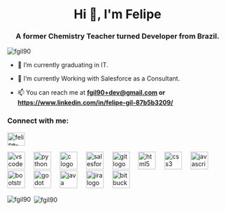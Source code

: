 <h1 align="center">Hi 👋, I'm Felipe</h1>
<h3 align="center">A former Chemistry Teacher turned Developer from Brazil.</h3>

<p align="left"> <img src="https://komarev.com/ghpvc/?username=fgil90&label=Profile%20views&color=0e75b6&style=flat" alt="fgil90" /> </p>

- 🔭 I’m currently graduating in IT.

- 🌱 I’m currently Working with Salesforce as a Consultant.

- 📫 You can reach me at **fgil90+dev@gmail.com or https://www.linkedin.com/in/felipe-gil-87b5b3209/**

<h3 align="left">Connect with me:</h3>
<p align="left">
<a href="https://linkedin.com/in/felipe-gil-87b5b3209" target="blank"><img align="center" src="https://raw.githubusercontent.com/rahuldkjain/github-profile-readme-generator/master/src/images/icons/Social/linked-in-alt.svg" alt="felipe-gil-87b5b3209" height="30" width="40" /></a>
</p>

<div align="left">
  <img src="https://cdn.jsdelivr.net/gh/devicons/devicon/icons/vscode/vscode-original.svg" height="40" alt="vscode logo"  />
  <img width="12" />
  <img src="https://cdn.jsdelivr.net/gh/devicons/devicon/icons/python/python-original.svg" height="40" alt="python logo"  />
  <img width="12" />
  <img src="https://cdn.jsdelivr.net/gh/devicons/devicon/icons/c/c-original.svg" height="40" alt="c logo"  />
  <img width="12" />
  <img src="https://cdn.jsdelivr.net/gh/devicons/devicon/icons/salesforce/salesforce-original.svg" height="40" alt="salesforce logo"  />
  <img width="12" />
  <img src="https://cdn.jsdelivr.net/gh/devicons/devicon/icons/git/git-original.svg" height="40" alt="git logo"  />
  <img width="12" />
  <img src="https://cdn.jsdelivr.net/gh/devicons/devicon/icons/html5/html5-original.svg" height="40" alt="html5 logo"  />
  <img width="12" />
  <img src="https://cdn.jsdelivr.net/gh/devicons/devicon/icons/css3/css3-original.svg" height="40" alt="css3 logo"  />
  <img width="12" />
  <img src="https://cdn.jsdelivr.net/gh/devicons/devicon/icons/javascript/javascript-original.svg" height="40" alt="javascript logo"  />
  <img width="12" />
  <img src="https://cdn.jsdelivr.net/gh/devicons/devicon/icons/bootstrap/bootstrap-original.svg" height="40" alt="bootstrap logo"  />
  <img width="12" />
  <img src="https://cdn.jsdelivr.net/gh/devicons/devicon/icons/godot/godot-original.svg" height="40" alt="godot logo"  />
  <img width="12" />
  <img src="https://cdn.jsdelivr.net/gh/devicons/devicon/icons/java/java-original.svg" height="40" alt="java logo"  />
  <img width="12" />
  <img src="https://cdn.jsdelivr.net/gh/devicons/devicon/icons/jira/jira-original.svg" height="40" alt="jira logo"  />
  <img width="12" />
  <img src="https://cdn.jsdelivr.net/gh/devicons/devicon/icons/bitbucket/bitbucket-original.svg" height="40" alt="bitbucket logo"  />
</div>

<p><img align="left" src="https://github-readme-stats.vercel.app/api/top-langs?username=fgil90&show_icons=true&theme=tokyonight&locale=en&layout=compact" alt="fgil90" /></p>

<p>&nbsp;<img align="center" src="https://github-readme-stats.vercel.app/api?username=fgil90&show_icons=true&theme=tokyonight&locale=en" alt="fgil90" /></p>

